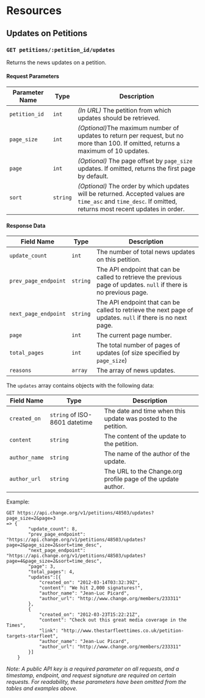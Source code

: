 # Resources

## Updates on Petitions

### `GET petitions/:petition_id/updates`

Returns the news updates on a petition.

#### Request Parameters

<table>
    <thead>
        <th>Parameter Name</th>
        <th>Type</th>
        <th>Description</th>
    </thead>
    <tbody>
        <tr>
            <td><code>petition_id</code></td>
            <td><code>int</code></td>
            <td>
                <em>(In URL)</em> The petition from which updates should be
                retrieved.
            </td>
        </tr>
        <tr>
            <td><code>page_size</code></td>
            <td><code>int</code></td>
            <td>
                <em>(Optional)</em>The maximum number of updates to return per
                request, but no more than 100. If omitted, returns a maximum of 10 updates.
            </td>
        </tr>
        <tr>
            <td><code>page</code></td>
            <td><code>int</code></td>
            <td>
                <em>(Optional)</em> The page offset by <code>page_size</code>
                updates. If omitted, returns the first page by default.
            </td>
        </tr>
        <tr>
            <td><code>sort</code></td>
            <td><code>string</code></td>
            <td>
                <em>(Optional)</em> The order by which updates will be returned.
                Accepted values are <code>time_asc</code> and
                <code>time_desc</code>. If omitted, returns most recent updates in order.
            </td>
        </tr>
    </tbody>
</table>

#### Response Data

<table>
    <thead>
        <th>Field Name</th>
        <th>Type</th>
        <th>Description</th>
    </thead>
    <tbody>
        <tr>
            <td><code>update_count</code></td>
            <td><code>int</code></td>
            <td>
                The number of total news updates on this petition.
            </td>
        </tr>
        <tr>
            <td><code>prev_page_endpoint</code></td>
            <td><code>string</code></td>
            <td>
                The API endpoint that can be called to retrieve the previous
                page of updates. <code>null</code> if there is no previous page.
            </td>
        </tr>
        <tr>
            <td><code>next_page_endpoint</code></td>
            <td><code>string</code></td>
            <td>
                The API endpoint that can be called to retrieve the next page
                of updates. <code>null</code> if there is no next page.
            </td>
        </tr>
        <tr>
            <td><code>page</code></td>
            <td><code>int</code></td>
            <td>
                The current page number.
            </td>
        </tr>
        <tr>
            <td><code>total_pages</code></td>
            <td><code>int</code></td>
            <td>
                The total number of pages of updates (of size specified by
                <code>page_size</code>)
            </td>
        </tr>
        <tr>
            <td><code>reasons</code></td>
            <td><code>array</code></td>
            <td>
                The array of news updates.
            </td>
        </tr>
    </tbody>
</table>

The `updates` array contains objects with the following data:

<table>
    <thead>
        <th>Field Name</th>
        <th>Type</th>
        <th>Description</th>
    </thead>
    <tbody>
        <tr>
            <td><code>created_on</code></td>
            <td><code>string</code> of ISO-8601 datetime</td>
            <td>
                The date and time when this update was posted to the petition.
            </td>
        </tr>
        <tr>
            <td><code>content</code></td>
            <td><code>string</code></td>
            <td>
                The content of the update to the petition.
            </td>
        </tr>
        <tr>
            <td><code>author_name</code></td>
            <td><code>string</code></td>
            <td>
                The name of the author of the update.
            </td>
        </tr>
        <tr>
            <td><code>author_url</code></td>
            <td><code>string</code></td>
            <td>
                The URL to the Change.org profile page of the update author.
            </td>
        </tr>
    </tbody>
</table>

Example:

    GET https://api.change.org/v1/petitions/48503/updates?page_size=2&page=3
    => {
            "update_count": 8,
            "prev_page_endpoint": "https://api.change.org/v1/petitions/48503/updates?page=2&page_size=2&sort=time_desc",
            "next_page_endpoint": "https://api.change.org/v1/petitions/48503/updates?page=4&page_size=2&sort=time_desc",
            "page": 3,
            "total_pages": 4,
            "updates":[{
                "created_on": "2012-03-14T03:32:39Z",
                "content": "We hit 2,000 signatures!",
                "author_name": "Jean-Luc Picard",
                "author_url": "http://www.change.org/members/233311"
            },
            {
                "created_on": "2012-03-23T15:22:21Z",
                "content": "Check out this great media coverage in the Times",
                "link": "http://www.thestarfleettimes.co.uk/petition-targets-starfleet",
                "author_name": "Jean-Luc Picard",
                "author_url": "http://www.change.org/members/233311"
            }]
        }

_Note: A public API key is a required parameter on all requests, and a
timestamp, endpoint, and request signature are required on certain requests.
For readability, these parameters have been omitted from the tables and
examples above._
